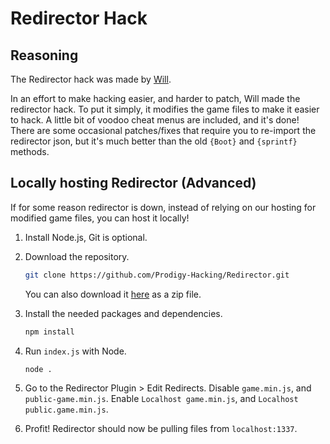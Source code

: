 # Redirector Hack

## Reasoning

The Redirector hack was made by [Will](https://github.com/TNThacker2015).

In an effort to make hacking easier, and harder to patch, Will made the redirector hack.
To put it simply, it modifies the game files to make it easier to hack. A little bit of voodoo cheat menus are included, and it's done!
There are some occasional patches/fixes that require you to re-import the redirector json, but it's much better than the old `{Boot}` and `{sprintf}` methods.

## Locally hosting Redirector (Advanced)

If for some reason redirector is down, instead of relying on our hosting for modified game files, you can host it locally!

1. Install Node.js, Git is optional.

2. Download the repository.

    ```bash
    git clone https://github.com/Prodigy-Hacking/Redirector.git
    ```

    You can also download it [here](https://github.com/Prodigy-Hacking/Redirector/archive/master.zip) as a zip file.

3. Install the needed packages and dependencies.

    ```bash
    npm install
    ```

4. Run `index.js` with Node.

    ```bash
    node .
    ```

5. Go to the Redirector Plugin > Edit Redirects. Disable `game.min.js`, and `public-game.min.js`. Enable `Localhost game.min.js`, and `Localhost public.game.min.js`.

6. Profit! Redirector should now be pulling files from `localhost:1337`.
